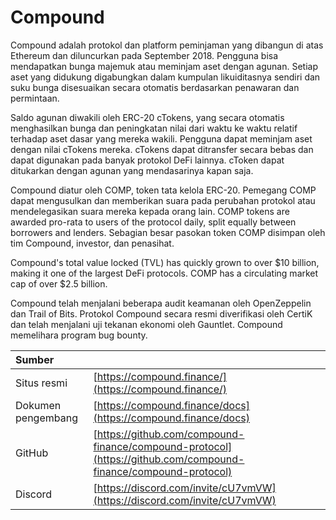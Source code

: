 # Compound

Compound adalah protokol dan platform peminjaman yang dibangun di atas Ethereum dan diluncurkan pada September 2018. Pengguna bisa mendapatkan bunga majemuk atau meminjam aset dengan agunan. Setiap aset yang didukung digabungkan dalam kumpulan likuiditasnya sendiri dan suku bunga disesuaikan secara otomatis berdasarkan penawaran dan permintaan.

Saldo agunan diwakili oleh ERC-20 cTokens, yang secara otomatis menghasilkan bunga dan peningkatan nilai dari waktu ke waktu relatif terhadap aset dasar yang mereka wakili. Pengguna dapat meminjam aset dengan nilai cTokens mereka. cTokens dapat ditransfer secara bebas dan dapat digunakan pada banyak protokol DeFi lainnya. cToken dapat ditukarkan dengan agunan yang mendasarinya kapan saja.

Compound diatur oleh COMP, token tata kelola ERC-20. Pemegang COMP dapat mengusulkan dan memberikan suara pada perubahan protokol atau mendelegasikan suara mereka kepada orang lain. COMP tokens are awarded pro-rata to users of the protocol daily, split equally between borrowers and lenders. Sebagian besar pasokan token COMP disimpan oleh tim Compound, investor, dan penasihat.

Compound's total value locked \(TVL\) has quickly grown to over $10 billion, making it one of the largest DeFi protocols. COMP has a circulating market cap of over $2.5 billion.

Compound telah menjalani beberapa audit keamanan oleh OpenZeppelin dan Trail of Bits. Protokol Compound secara resmi diverifikasi oleh CertiK dan telah menjalani uji tekanan ekonomi oleh Gauntlet. Compound memelihara program bug bounty.

| Sumber             |                                                                                                                |
|:------------------ |:-------------------------------------------------------------------------------------------------------------- |
| Situs resmi        | [https://compound.finance/](https://compound.finance/)                                                         |
| Dokumen pengembang | [https://compound.finance/docs](https://compound.finance/docs)                                                 |
| GitHub             | [https://github.com/compound-finance/compound-protocol](https://github.com/compound-finance/compound-protocol) |
| Discord            | [https://discord.com/invite/cU7vmVW](https://discord.com/invite/cU7vmVW)                                       |

